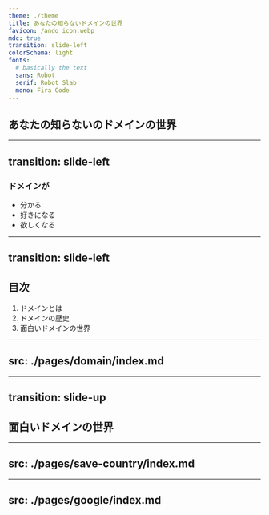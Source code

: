 ```yaml
---
theme: ./theme
title: あなたの知らないドメインの世界
favicon: /ando_icon.webp
mdc: true
transition: slide-left
colorSchema: light
fonts:
  # basically the text
  sans: Robot
  serif: Robot Slab
  mono: Fira Code
---
```


## あなたの知らないのドメインの世界

---
transition: slide-left
---


### ドメインが

- 分かる
- 好きになる
- 欲しくなる


---
transition: slide-left
---

## 目次

1. ドメインとは
2. ドメインの歴史
3. 面白いドメインの世界


---
src: ./pages/domain/index.md
---

---
transition: slide-up
---

## 面白いドメインの世界

---
src: ./pages/save-country/index.md
---

---
src: ./pages/google/index.md
---
